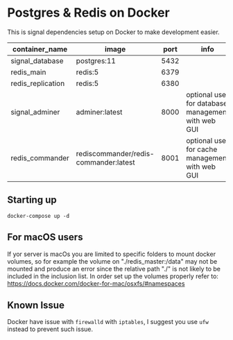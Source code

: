 # Postgres & Redis on Docker

This is signal dependencies setup on Docker to make development easier.

| container_name          | image                                 | port | info                                              |
|-------------------------|---------------------------------------|------|---------------------------------------------------|
| signal_database         | postgres:11                           | 5432 |                                                   |
| redis_main              | redis:5                               | 6379 |                                                   |
| redis_replication       | redis:5                               | 6380 |                                                   |
| signal_adminer          | adminer:latest                        | 8000 | optional use for database management with web GUI |
| redis_commander         | rediscommander/redis-commander:latest | 8001 | optional use for cache management with web GUI    |

## Starting up

```
docker-compose up -d
```

## For macOS users
If yor server is macOs you are limited to specific folders to mount docker volumes, so for example
the volume on "./redis_master:/data" may not be mounted and produce an error since the relative path "./" is not likely to be included in the inclusion list.
In order set up the volumes properly refer to:
https://docs.docker.com/docker-for-mac/osxfs/#namespaces

## Known Issue
Docker have issue with `firewalld` with `iptables`, I suggest you use `ufw` instead to prevent such issue.
